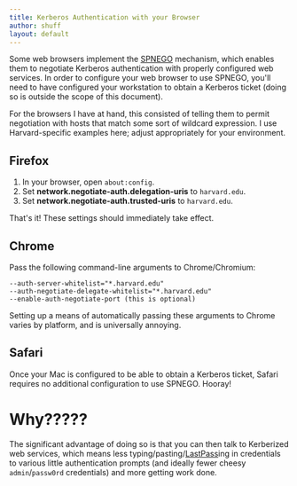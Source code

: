 ```yaml
---
title: Kerberos Authentication with your Browser
author: shuff
layout: default
---
```


Some web browsers implement the [SPNEGO](http://en.wikipedia.org/wiki/SPNEGO) mechanism, which enables them to negotiate Kerberos authentication with properly configured web services. In order to configure your web browser to use SPNEGO, you'll need to have configured your workstation to obtain a Kerberos ticket (doing so is outside the scope of this document).

For the browsers I have at hand, this consisted of telling them to permit negotiation with hosts that match some sort of wildcard expression.  I use Harvard-specific examples here; adjust appropriately for your environment.

## Firefox

1. In your browser, open `about:config`.
1. Set **network.negotiate-auth.delegation-uris** to `harvard.edu`.
1. Set **network.negotiate-auth.trusted-uris** to `harvard.edu`.

That's it! These settings should immediately take effect.

## Chrome

Pass the following command-line arguments to Chrome/Chromium:

    --auth-server-whitelist="*.harvard.edu"
    --auth-negotiate-delegate-whitelist="*.harvard.edu"
    --enable-auth-negotiate-port (this is optional)

Setting up a means of automatically passing these arguments to Chrome varies by platform, and is universally annoying.

## Safari

Once your Mac is configured to be able to obtain a Kerberos ticket, Safari requires no additional configuration to use SPNEGO.  Hooray!

# Why?????

The significant advantage of doing so is that you can then talk to Kerberized web services, which means less typing/pasting/[LastPass](https://lastpass.com/)ing in credentials to various little authentication prompts (and ideally fewer cheesy `admin`/`passw0rd` credentials) and more getting work done.
